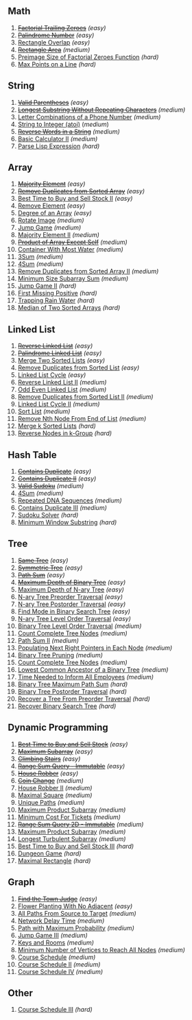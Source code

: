 
## Math
1. [~~Factorial Trailing Zeroes~~](https://leetcode.com/problems/factorial-trailing-zeroes/) *(easy)*
1. [~~Palindrome Number~~](https://leetcode.com/problems/palindrome-number/) *(easy)*
1. [Rectangle Overlap](https://leetcode.com/problems/rectangle-overlap/) *(easy)*
1. [~~Rectangle Area~~](https://leetcode.com/problems/rectangle-area/) *(medium)*
1. [Preimage Size of Factorial Zeroes Function](https://leetcode.com/problems/preimage-size-of-factorial-zeroes-function/) *(hard)*
1. [Max Points on a Line](https://leetcode.com/problems/max-points-on-a-line/) *(hard)*

## String
1. [~~Valid Parentheses~~](https://leetcode.com/problems/valid-parentheses/) *(easy)*
1. [~~Longest Substring Without Repeating Characters~~](https://leetcode.com/problems/longest-substring-without-repeating-characters/submissions/) *(medium)*
1. [Letter Combinations of a Phone Number](https://leetcode.com/problems/letter-combinations-of-a-phone-number/) *(medium)*
1. [String to Integer (atoi)](https://leetcode.com/problems/string-to-integer-atoi/) (*medium*)
1. [~~Reverse Words in a String~~](https://leetcode.com/problems/reverse-words-in-a-string/) *(medium)*
1. [Basic Calculator II](https://leetcode.com/problems/basic-calculator-ii/) *(medium)*
1. [Parse Lisp Expression](https://leetcode.com/problems/parse-lisp-expression/) *(hard)*

## Array
1. [~~Majority Element~~](https://leetcode.com/problems/majority-element/) *(easy)*
1. [~~Remove Duplicates from Sorted Array~~](https://leetcode.com/problems/remove-duplicates-from-sorted-array/) *(easy)*
1. [Best Time to Buy and Sell Stock II](https://leetcode.com/problems/best-time-to-buy-and-sell-stock-ii/) *(easy)*
1. [Remove Element](https://leetcode.com/problems/remove-element/) *(easy)*
1. [Degree of an Array](https://leetcode.com/problems/degree-of-an-array/) *(easy)*
1. [Rotate Image](https://leetcode.com/problems/rotate-image/) *(medium)*
1. [Jump Game](https://leetcode.com/problems/jump-game/) *(medium)*
1. [Majority Element II](https://leetcode.com/problems/majority-element-ii/) *(medium)*
1. [~~Product of Array Except Self~~](https://leetcode.com/problems/product-of-array-except-self/) *(medium)*
1. [Container With Most Water](https://leetcode.com/problems/container-with-most-water/) *(medium)*
1. [3Sum](https://leetcode.com/problems/3sum/) *(medium)*
1. [4Sum](https://leetcode.com/problems/4sum/) *(medium)*
1. [Remove Duplicates from Sorted Array II](https://leetcode.com/problems/remove-duplicates-from-sorted-array-ii/) *(medium)*
1. [Minimum Size Subarray Sum](https://leetcode.com/problems/minimum-size-subarray-sum/) *(medium)*
1. [Jump Game II](https://leetcode.com/problems/jump-game-ii/) *(hard)*
1. [First Missing Positive](https://leetcode.com/problems/first-missing-positive/) *(hard)*
1. [Trapping Rain Water](https://leetcode.com/problems/trapping-rain-water/) *(hard)*
1. [Median of Two Sorted Arrays](https://leetcode.com/problems/median-of-two-sorted-arrays/) *(hard)*

## Linked List
1. [~~Reverse Linked List~~](https://leetcode.com/problems/reverse-linked-list/) *(easy)*
1. [~~Palindrome Linked List~~](https://leetcode.com/problems/palindrome-linked-list/) *(easy)*
1. [Merge Two Sorted Lists](https://leetcode.com/problems/merge-two-sorted-lists/) *(easy)*
1. [Remove Duplicates from Sorted List](https://leetcode.com/problems/remove-duplicates-from-sorted-list/) *(easy)*
1. [Linked List Cycle](https://leetcode.com/problems/linked-list-cycle/) *(easy)*
1. [Reverse Linked List II](https://leetcode.com/problems/reverse-linked-list-ii/) *(medium)*
1. [Odd Even Linked List](https://leetcode.com/problems/odd-even-linked-list/) *(medium)*
1. [Remove Duplicates from Sorted List II](https://leetcode.com/problems/remove-duplicates-from-sorted-list-ii/) *(medium)*
1. [Linked List Cycle II](https://leetcode.com/problems/linked-list-cycle-ii/) *(medium)*
1. [Sort List](https://leetcode.com/problems/sort-list/) *(medium)*
1. [Remove Nth Node From End of List](https://leetcode.com/problems/remove-nth-node-from-end-of-list/) *(medium)*
1. [Merge k Sorted Lists](https://leetcode.com/problems/merge-k-sorted-lists/) *(hard)*
1. [Reverse Nodes in k-Group](https://leetcode.com/problems/reverse-nodes-in-k-group/) *(hard)*

## Hash Table
1. [~~Contains Duplicate~~](https://leetcode.com/problems/contains-duplicate/) *(easy)*
1. [~~Contains Duplicate II~~](https://leetcode.com/problems/contains-duplicate-ii/) *(easy)*
1. [~~Valid Sudoku~~](https://leetcode.com/problems/valid-sudoku/) *(medium)*
1. [4Sum](https://leetcode.com/problems/4sum/) *(medium)*
1. [Repeated DNA Sequences](https://leetcode.com/problems/repeated-dna-sequences/) *(medium)*
1. [Contains Duplicate III](https://leetcode.com/problems/contains-duplicate-iii/) *(medium)*
1. [Sudoku Solver](https://leetcode.com/problems/sudoku-solver/) *(hard)*
1. [Minimum Window Substring](https://leetcode.com/problems/minimum-window-substring/) *(hard)*

## Tree
1. [~~Same Tree~~](https://leetcode.com/problems/same-tree/) *(easy)*
1. [~~Symmetric Tree~~](https://leetcode.com/problems/symmetric-tree/) *(easy)*
1. [~~Path Sum~~](https://leetcode.com/problems/path-sum/) *(easy)*
1. [~~Maximum Depth of Binary Tree~~](https://leetcode.com/problems/maximum-depth-of-binary-tree/) *(easy)*
1. [Maximum Depth of N-ary Tree](https://leetcode.com/problems/maximum-depth-of-n-ary-tree/) *(easy)*
1. [N-ary Tree Preorder Traversal](https://leetcode.com/problems/n-ary-tree-preorder-traversal/) *(easy)*
1. [N-ary Tree Postorder Traversal](https://leetcode.com/problems/n-ary-tree-postorder-traversal/) *(easy)*
1. [Find Mode in Binary Search Tree](https://leetcode.com/problems/find-mode-in-binary-search-tree/) *(easy)*
1. [N-ary Tree Level Order Traversal](https://leetcode.com/problems/n-ary-tree-level-order-traversal/) *(easy)*
1. [Binary Tree Level Order Traversal](https://leetcode.com/problems/binary-tree-level-order-traversal/) *(medium)*
1. [Count Complete Tree Nodes](https://leetcode.com/problems/count-complete-tree-nodes/) *(medium)*
1. [Path Sum II](https://leetcode.com/problems/path-sum-ii/) *(medium)*
1. [Populating Next Right Pointers in Each Node](https://leetcode.com/problems/populating-next-right-pointers-in-each-node/) *(medium)*
1. [Binary Tree Pruning](https://leetcode.com/problems/binary-tree-pruning/) *(medium)*
1. [Count Complete Tree Nodes](https://leetcode.com/problems/count-complete-tree-nodes/) *(medium)*
1. [Lowest Common Ancestor of a Binary Tree](https://leetcode.com/problems/lowest-common-ancestor-of-a-binary-tree/) *(medium)*
1. [Time Needed to Inform All Employees](https://leetcode.com/problems/time-needed-to-inform-all-employees/) *(medium)*
1. [Binary Tree Maximum Path Sum](https://leetcode.com/problems/binary-tree-maximum-path-sum/) *(hard)*
1. [Binary Tree Postorder Traversal](https://leetcode.com/problems/binary-tree-postorder-traversal/) *(hard)*
1. [Recover a Tree From Preorder Traversal](https://leetcode.com/problems/recover-a-tree-from-preorder-traversal/) *(hard)*
1. [Recover Binary Search Tree](https://leetcode.com/problems/recover-binary-search-tree/) *(hard)*

## Dynamic Programming
1. [~~Best Time to Buy and Sell Stock~~](https://leetcode.com/problems/best-time-to-buy-and-sell-stock/) *(easy)*
1. [~~Maximum Subarray~~](https://leetcode.com/problems/maximum-subarray/) *(easy)*
1. [~~Climbing Stairs~~](https://leetcode.com/problems/climbing-stairs/submissions/) *(easy)*
1. [~~Range Sum Query - Immutable~~](https://leetcode.com/problems/range-sum-query-immutable/) *(easy)*
1. [~~House Robber~~](https://leetcode.com/problems/house-robber/submissions/) *(easy)*
1. [~~Coin Change~~](https://leetcode.com/problems/coin-change/) *(medium)*
1. [House Robber II](https://leetcode.com/problems/house-robber-ii/) *(medium)*
1. [Maximal Square](https://leetcode.com/problems/maximal-square/) *(medium)*
1. [Unique Paths](https://leetcode.com/problems/unique-paths/) *(medium)*
1. [Maximum Product Subarray](https://leetcode.com/problems/maximum-product-subarray/) *(medium)*
1. [Minimum Cost For Tickets](https://leetcode.com/problems/minimum-cost-for-tickets/) *(medium)*
1. [~~Range Sum Query 2D - Immutable~~](https://leetcode.com/problems/range-sum-query-2d-immutable/) *(medium)*
1. [Maximum Product Subarray](https://leetcode.com/problems/maximum-product-subarray/) *(medium)*
1. [Longest Turbulent Subarray](https://leetcode.com/problems/longest-turbulent-subarray/) *(medium)*
1. [Best Time to Buy and Sell Stock III](https://leetcode.com/problems/best-time-to-buy-and-sell-stock-iii/) *(hard)*
1. [Dungeon Game](https://leetcode.com/problems/dungeon-game/) *(hard)*
1. [Maximal Rectangle](https://leetcode.com/problems/maximal-rectangle/) *(hard)*

## Graph
1. [~~Find the Town Judge~~](https://leetcode.com/problems/find-the-town-judge/) *(easy)*
1. [Flower Planting With No Adjacent](https://leetcode.com/problems/flower-planting-with-no-adjacent/) *(easy)*
1. [All Paths From Source to Target](https://leetcode.com/problems/all-paths-from-source-to-target/) *(medium)*
1. [Network Delay Time](https://leetcode.com/problems/network-delay-time/) *(medium)*
1. [Path with Maximum Probability](https://leetcode.com/problems/path-with-maximum-probability/) *(medium)*
1. [Jump Game III](https://leetcode.com/problems/jump-game-iii/) *(medium)*
1. [Keys and Rooms](https://leetcode.com/problems/keys-and-rooms/) *(medium)*
1. [Minimum Number of Vertices to Reach All Nodes](https://leetcode.com/problems/minimum-number-of-vertices-to-reach-all-nodes/) *(medium)*
1. [Course Schedule](https://leetcode.com/problems/course-schedule/) *(medium)*
1. [Course Schedule II](https://leetcode.com/problems/course-schedule-ii/) *(medium)*
1. [Course Schedule IV](https://leetcode.com/problems/course-schedule-iv/) *(medium)*

## Other
1. [Course Schedule III](https://leetcode.com/problems/course-schedule-iii/) *(hard)*
